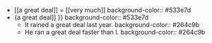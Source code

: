 - [[a great deal]] = [[very much]]
  background-color:: #533e7d
- {a great deal]] }}
  background-color:: #533e7d
	- It rained a great deal last year.
	  background-color:: #264c9b
	- He ran a great deal faster than I.
	  background-color:: #264c9b